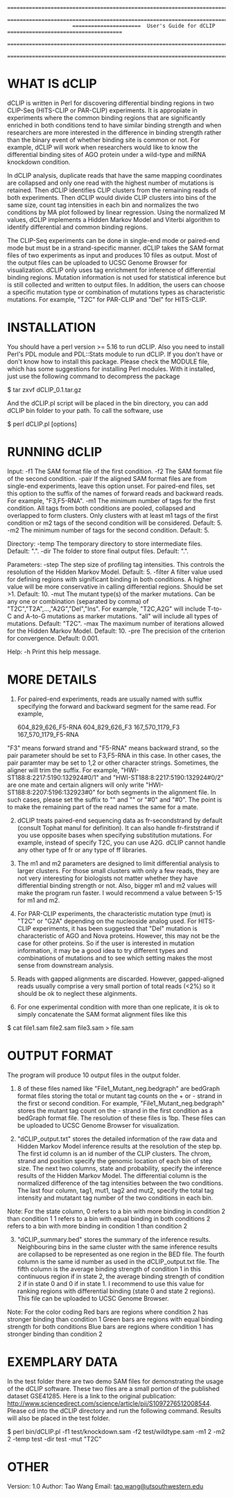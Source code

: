                          
                         =====================================================================================
                         =====================================================================================
                         ======================  User's Guide for dCLIP  =====================================
                         =====================================================================================
                         =====================================================================================


WHAT IS dCLIP
=============
  
  dCLIP is written in Perl for discovering differential binding regions in two CLIP-Seq (HITS-CLIP or PAR-CLIP) experiments. It is appropiate in experiments where the common binding regions that are significantly enriched in both conditions tend to have similar binding strength and when researchers are more interested in the difference in binding strength rather than the binary event of whether binding site is common or not. For example, dCLIP will work when researchers would like to know the differential binding sites of AGO protein under a wild-type and miRNA knockdown condition.
 
  In dCLIP analysis, duplicate reads that have the same mapping coordinates are collapsed and only one read with the highest number of mutations is retained. Then dCLIP identifies CLIP clusters from the remaining reads of both experiments. Then dCLIP would divide CLIP clusters into bins of the same size, count tag intensities in each bin and normalizes the two conditions by MA plot followed by linear regression. Using the normalized M values, dCLIP implements a Hidden Markov Model and Viterbi algorithm to identify differential and common binding regions.

  The CLIP-Seq experiments can be done in single-end mode or paired-end mode but must be in a strand-specific manner. dCLIP takes the SAM format files of two experiments as input and produces 10 files as output. Most of the output files can be uploaded to UCSC Genome Browser for visualization. dCLIP only uses tag enrichment for inference of differential binding regions. Mutation information is not used for statistical inference but is still collected and written to output files. In addition, the users can choose a specific mutation type or combination of mutations types as characteristic mutations. For example, "T2C" for PAR-CLIP and "Del" for HITS-CLIP. 
  
INSTALLATION
============

  You should have a perl version >= 5.16 to run dCLIP. Also you need to install Perl's PDL module and PDL::Stats module to run dCLIP. If you don't have or don't know how to install this package. Please check the MODULE file, which has some suggestions for installing Perl modules. With it installed, just use the following command to decompress the package
  
  $ tar zxvf dCLIP_0.1.tar.gz

  And the dCLIP.pl script will be placed in the bin directory, you can add dCLIP bin folder to your path. To call the software, use

  $ perl dCLIP.pl [options]

RUNNING dCLIP
=============

  Input:
  -f1   The SAM format file of the first condition.
  -f2   The SAM format file of the second condition.
  -pair If the aligned SAM format files are from single-end experiments, leave this option unset. For paired-end files, set this option to the suffix of the names of forward reads and backward reads. For example, "F3,F5-RNA".
  -m1   The minimum number of tags for the first condition. All tags from both conditions are pooled, collapsed and overlapped to form clusters. Only clusters with at least m1 tags of the first condition or m2 tags of the second condition will be considered. Default: 5.
  -m2   The minimum number of tags for the second condition. Default: 5.

  Directory:
  -temp The temporary directory to store intermediate files. Default: ".".
  -dir  The folder to store final output files. Default: ".".
  
  Parameters:
  -step The step size of profiling tag intensities. This controls the resolution of the Hidden Markov Model. Default: 5.
  -filter A filter value used for defining regions with significant binding in both conditions. A higher value will be more conservative in calling differential regions. Should be set >1. Default: 10.
  -mut  The mutant type(s) of the marker mutations. Can be any one or combination (separated by comma) of "T2C","T2A",...,"A2G","Del","Ins". For example, "T2C,A2G" will include T-to-C and A-to-G mutations as marker mutations. "all" will include all types of mutations. Default: "T2C".
  -max  The maximum number of iterations allowed for the Hidden Markov Model. Default: 10.
  -pre  The precision of the criterion for convergence. Default: 0.001.
  
  Help:
  -h    Print this help message.

MORE DETAILS
============

  1)  For paired-end experiments, reads are usually named with suffix specifying the forward and backward segment for the same read. For example, 
    
      604_829_626_F5-RNA
      604_829_626_F3
      167_570_1179_F3
      167_570_1179_F5-RNA

   "F3" means forward strand and "F5-RNA" means backward strand, so the pair parameter should be set to F3,F5-RNA in this case. In other cases, the pair paramter may be set to 1,2 or other character strings. Sometimes, the aligner will trim the suffix. For example, "HWI-ST188:8:2217:5190:132924\#0/1" and "HWI-ST188:8:2217:5190:132924\#0/2" are one mate and certain aligners will only write "HWI-ST188:8:2207:5196:132923\#0" for both segments in the alignment file. In such cases, please set the suffix to "" and "" or "\#0" and "\#0". The point is to make the remaining part of the read names the same for a mate.

  2)  dCLIP treats paired-end sequencing data as fr-secondstrand by default (consult Tophat manul for definition). It can also handle fr-firststrand if you use opposite bases when specifying substitution mutations. For example, instead of specify T2C, you can use A2G. dCLIP cannot handle any other type of fr or any type of ff libraries.

  2)  The m1 and m2 parameters are designed to limit differential analysis to larger clusters. For those small clusters with only a few reads, they are not very interesting for biologists not matter whether they have differential binding strength or not. Also, bigger m1 and m2 values will make the program run faster. I would recommend a value between 5-15 for m1 and m2.

  3)  For PAR-CLIP experiments, the characteristic mutation type (mut) is "T2C" or "G2A" depending on the nucleoside analog used. For HITS-CLIP experiments, it has been suggested that "Del" mutation is characteristic of AGO and Nova proteins. However, this may not be the case for other proteins. So if the user is interested in mutation information, it may be a good idea to try different types and combinations of mutations and to see which setting makes the most sense from downstream analysis.

  4)  Reads with gapped alignments are discarded. However, gapped-aligned reads usually comprise a very small portion of total reads (<2%) so it should be ok to neglect these alginments. 

  5)  For one experimental condition with more than one replicate, it is ok to simply concatenate the SAM format alignment files like this
 
  $ cat file1.sam file2.sam file3.sam > file.sam 

OUTPUT FORMAT
=============

  The program will produce 10 output files in the output folder.

  1)  8 of these files named like "File1_Mutant_neg.bedgraph" are bedGraph format files storing the total or mutant tag counts on the + or - strand in the first or second condition. For example, "File1_Mutant_neg.bedgraph" stores the mutant tag count on the - strand in the first condition as a bedGraph format file. The resolution of these files is 1bp. These files can be uploaded to UCSC Genome Browser for visualization.

  2)  "dCLIP_output.txt" stores the detailed information of the raw data and Hidden Markov Model inference results at the resolution of the step bp. The first id column is an id number of the CLIP clusters. The chrom, strand and position specify the genomic location of each bin of step size. The next two columns, state and probability, specify the inference results of the Hidden Markov Model. The differential column is the normalized difference of the tag intensities between the two conditions. The last four column, tag1, mut1, tag2 and mut2, specify the total tag intensity and mutatant tag number of the two conditions in each bin.

  Note: For the state column, 
    0 refers to a bin with more binding in condition 2 than condition 1
    1 refers to a bin with equal binding in both conditions
    2 refers to a bin with more binding in condition 1 than condition 2

  3)  "dCLIP_summary.bed" stores the summary of the inference results. Neighbouring bins in the same cluster with the same inference results are collapsed to be represented as one region in the BED file. The fourth column is the same id number as used in the dCLIP_output.txt file. The fifth column is the average binding strength of condition 1 in this continuous region if in state 2, the average binding strength of condition 2 if in state 0 and 0 if in state 1. I recommend to use this value for ranking regions with differential binding (state 0 and state 2 regions). This file can be uploaded to UCSC Genome Browser. 

  Note: For the color coding
    Red bars are regions where condition 2 has stronger binding than condition 1
    Green bars are regions with equal binding strength for both conditions 
    Blue bars are regions where condition 1 has stronger binding than condition 2

EXEMPLARY DATA
==============

  In the test folder there are two demo SAM files for demonstrating the usage of the dCLIP software. These two files are a small portion of the published dataset GSE41285. Here is a link to the original publication: http://www.sciencedirect.com/science/article/pii/S1097276512008544. Please cd into the dCLIP directory and run the following command. Results will also be placed in the test folder.

  $ perl bin/dCLIP.pl -f1 test/knockdown.sam -f2 test/wildtype.sam -m1 2 -m2 2 -temp test -dir test -mut "T2C"

OTHER 
=====

  Version: 1.0
  Author: Tao Wang
  Email: tao.wang@utsouthwestern.edu







